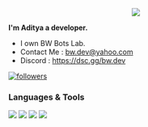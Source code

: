 
<p align="center"> <img src="https://readme-typing-svg.herokuapp.com/?lines=Hello+there,+I'm+Aditya!&center=true&width=380&height=45"> </p>

**I'm Aditya a developer.**<br>
- I own BW Bots Lab.<br>
- Contact Me : bw.dev@yahoo.com<br>
- Discord : https://dsc.gg/bw.dev<br>

<a href="https://github.com/AdityaOP2008"> <img alt="followers" title="Follow Me" src="https://img.shields.io/github/followers/AdityaOP2008?color=000001&labelColor=1155ba&style=for-the-badge&logo=github&label=Follow%20me" /></a>
### Languages & Tools

[<img src="https://img.shields.io/badge/javascript-%23323330.svg?style=for-the-badge&logo=javascript&logoColor=%23F7DF1E" />](https://www.javascript.com/)
[<img src="https://img.shields.io/badge/MongoDB-%234ea94b.svg?style=for-the-badge&logo=mongodb&logoColor=white"/>](https://www.mongodb.com/)
[<img src="https://img.shields.io/badge/node.js-6DA55F?style=for-the-badge&logo=node.js&logoColor=white"/>](https://nodejs.org/en/) 
[<img src="https://img.shields.io/badge/Visual%20Studio%20Code-0078d7.svg?style=for-the-badge&logo=visual-studio-code&logoColor=white"/>](https://code.visualstudio.com/) 
